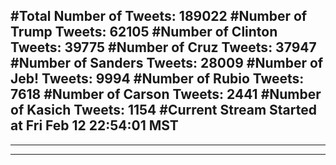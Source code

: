 #Total Number of Tweets: 189022 
#Number of Trump Tweets: 62105
#Number of Clinton Tweets: 39775
#Number of Cruz Tweets: 37947
#Number of Sanders Tweets: 28009
#Number of Jeb! Tweets: 9994
#Number of Rubio Tweets: 7618
#Number of Carson Tweets: 2441
#Number of Kasich Tweets: 1154
#Current Stream Started at Fri Feb 12 22:54:01 MST
---
---
---

